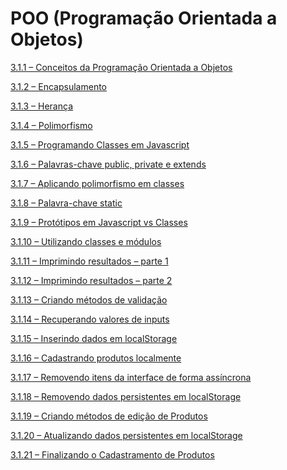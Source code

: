 # POO (Programação Orientada a Objetos)

[3.1.1 – Conceitos da Programação Orientada a Objetos]()

[3.1.2 – Encapsulamento]()

[3.1.3 – Herança]()

[3.1.4 – Polimorfismo]()

[3.1.5 – Programando Classes em Javascript]()

[3.1.6 – Palavras-chave public, private e extends]()

[3.1.7 – Aplicando polimorfismo em classes]()

[3.1.8 – Palavra-chave static]()

[3.1.9 – Protótipos em Javascript vs Classes]()

[3.1.10 – Utilizando classes e módulos]()

[3.1.11 – Imprimindo resultados – parte 1]()

[3.1.12 – Imprimindo resultados – parte 2]()

[3.1.13 – Criando métodos de validação]()

[3.1.14 – Recuperando valores de inputs]()

[3.1.15 – Inserindo dados em localStorage]()

[3.1.16 – Cadastrando produtos localmente]()

[3.1.17 – Removendo itens da interface de forma assíncrona]()

[3.1.18 – Removendo dados persistentes em localStorage]()

[3.1.19 – Criando métodos de edição de Produtos]()

[3.1.20 – Atualizando dados persistentes em localStorage]()

[3.1.21 – Finalizando o Cadastramento de Produtos]()
